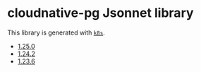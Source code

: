 # cloudnative-pg Jsonnet library

This library is generated with [`k8s`](https://github.com/jsonnet-libs/k8s).

- [1.25.0](1.25.0/README.md)
- [1.24.2](1.24.2/README.md)
- [1.23.6](1.23.6/README.md)
